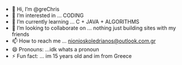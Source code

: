 - 👋 Hi, I’m @greChris
- 👀 I’m interested in ... CODING
- 🌱 I’m currently learning ... C + JAVA + ALGORITHMS
- 💞️ I’m looking to collaborate on ... nothing just building sites with my friends
- 📫 How to reach me ... nionioskoledrianos@outlook.com.gr
- 😄 Pronouns: ...idk whats a pronoun
- ⚡ Fun fact: ... im 15 years old and im from Greece

<!---
greChris/greChris is a ✨ special ✨ repository because its `README.md` (this file) appears on your GitHub profile.
You can click the Preview link to take a look at your changes.
--->
